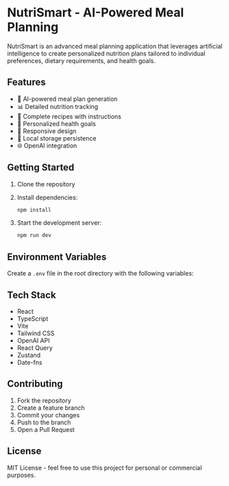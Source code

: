 # NutriSmart - AI-Powered Meal Planning

NutriSmart is an advanced meal planning application that leverages artificial intelligence to create personalized nutrition plans tailored to individual preferences, dietary requirements, and health goals.

## Features

- 🤖 AI-powered meal plan generation
- 📊 Detailed nutrition tracking
- 🍳 Complete recipes with instructions
- 🎯 Personalized health goals
- 📱 Responsive design
- 💾 Local storage persistence
- 🌐 OpenAI integration

## Getting Started

1. Clone the repository

2. Install dependencies:
   ```bash
   npm install
   ```
3. Start the development server:
   ```bash
   npm run dev
   ```

## Environment Variables

Create a `.env` file in the root directory with the following variables:



## Tech Stack

- React
- TypeScript
- Vite
- Tailwind CSS
- OpenAI API
- React Query
- Zustand
- Date-fns

## Contributing

1. Fork the repository
2. Create a feature branch
3. Commit your changes
4. Push to the branch
5. Open a Pull Request

## License

MIT License - feel free to use this project for personal or commercial purposes.
